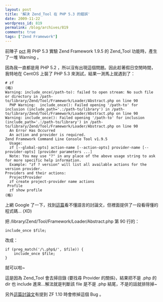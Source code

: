 ```yaml
---
layout: post
title: '解決 Zend_Tool 在 PHP 5.3 的錯誤'
date: 2009-11-22
wordpress_id: 819
permalink: /blog/archives/819
comments: true
tags: ["Zend Framework"]
---
```


前陣子 [pct](http://www.plurk.com/pct) 用 PHP 5.3 實驗 Zend Framework 1.9.5 的 Zend_Tool 功能時，產生了一堆 Warning 。

<!--more-->

因為我一直都是用 PHP 5.2 ，所以沒有出現這個問題。因此趁著假日空閒時間，我特地在 CentOS 上裝了 PHP 5.3 來測試，結果一測馬上就遇到了：

```
# zf
(略)
Warning: include_once(/path-to): failed to open stream: No such file or directory in /path-to/library/Zend/Tool/Framework/Loader/Abstract.php on line 90
  PHP Warning:  include_once(): Failed opening '/path-to' for inclusion (include_path='.:/path-to/library') in /path-to/library/Zend/Tool/Framework/Loader/Abstract.php on line 90
Warning: include_once(): Failed opening '/path-to' for inclusion (include_path='.:/path-to/library') in /path-to/library/Zend/Tool/Framework/Loader/Abstract.php on line 90
  An Error Has Occurred
  An action and provider is required.
Zend Framework Command Line Console Tool v1.9.5
  Usage:
  zf [--global-opts] action-name [--action-opts] provider-name [--provider-opts] [provider parameters ...]
  Note: You may use "?" in any place of the above usage string to ask for more specific help information.
  Example: "zf ? version" will list all available actions for the version provider.
Providers and their actions:
  ProjectProvider
  zf create project-provider name actions
 Profile
  zf show profile
(略)

```

上網 Google 了一下，找到[這篇](http://www.zfbrasil.com/forum/zf-sh-44-php-not-found-t510.html)看不懂語言的討論文，但裡面提供了一段看得懂的程式碼... (XD)

把 /library/Zend/Tool/Framework/Loader/Abstract.php 第 90 行的：

```
include_once $file;

```

改成：

```
if (preg_match('/\.php$/', $file)) {
    include_once $file;
}

```

就可以啦~

這是因為 Zend_Tool 會去掃目錄 (要找尋 Provider 的關係)，結果把不是 .php 的 dir 也 include 進來...解法就是判斷該 file 是不是 .php 結尾，不是的話就排除掉~

另外[這篇討論文](http://n4.nabble.com/Getting-Started-Issues-on-CentOS-td663571.html#a663571)有提到 ZF 1.10 時會修掉這個 Bug 。
